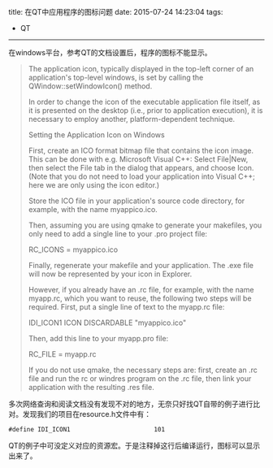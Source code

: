 title: 在QT中应用程序的图标问题
date: 2015-07-24 14:23:04
tags:
- QT

---

在windows平台，参考QT的文档设置后，程序的图标不能显示。

> The application icon, typically displayed in the top-left corner of an application's top-level windows, is set by calling the QWindow::setWindowIcon() method.
> 
> In order to change the icon of the executable application file itself, as it is presented on the desktop (i.e., prior to application execution), it is necessary to employ another, platform-dependent technique.
> 
> Setting the Application Icon on Windows
> 
> First, create an ICO format bitmap file that contains the icon image. This can be done with e.g. Microsoft Visual C++: Select File|New, then select the File tab in the dialog that appears, and choose Icon. (Note that you do not need to load your application into Visual C++; here we are only using the icon editor.)
> 
> Store the ICO file in your application's source code directory, for example, with the name myappico.ico.
> 
> Then, assuming you are using qmake to generate your makefiles, you only need to add a single line to your .pro project file:
> 
> RC_ICONS = myappico.ico
> 
> Finally, regenerate your makefile and your application. The .exe file will now be represented by your icon in Explorer.
> 
> However, if you already have an .rc file, for example, with the name myapp.rc, which you want to reuse, the following two steps will be required. First, put a single line of text to the myapp.rc file:
> 
> IDI_ICON1               ICON    DISCARDABLE     "myappico.ico"
> 
> Then, add this line to your myapp.pro file:
> 
> RC_FILE = myapp.rc
> 
> If you do not use qmake, the necessary steps are: first, create an .rc file and run the rc or windres program on the .rc file, then link your application with the resulting .res file.

多次网络查询和阅读文档没有发现不对的地方，无奈只好找QT自带的例子进行比对。发现我们的项目在resource.h文件中有：

	#define IDI_ICON1                       101
QT的例子中可没定义对应的资源宏。于是注释掉这行后编译运行，图标可以显示出来了。